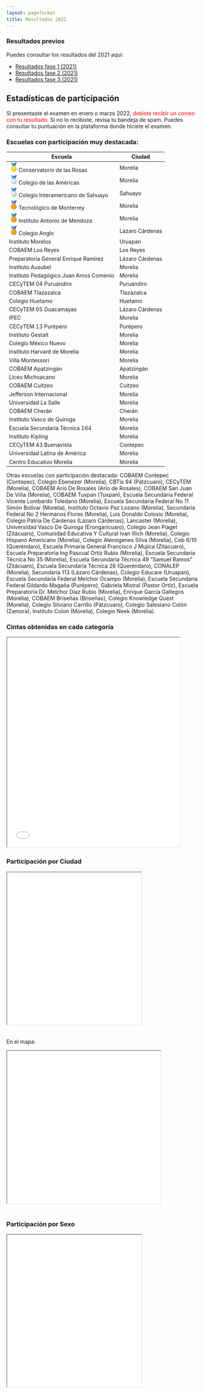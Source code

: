 ```yaml
---
layout: pageformat
title: Resultados 2022
---
```


### Resultados previos

Puedes consultar los resultados del 2021 aquí:

- [Resultados fase 1 (2021)](resultadosFase1_2021)
- [Resultados fase 2 (2021)](resultadosFase2_2021)
- [Resultados fase 3 (2021)](resultadosFase3_2021)


## Estadísticas de participación

Si presentaste el examen en enero o marzo 2022, <span style="color:#ff0000">debiste recibir un correo con tu resultado.</span> Si no lo recibiste, revisa tu bandeja de spam. Puedes consultar tu puntuación en la plataforma donde hiciste el examen.

### Escuelas con participación muy destacada:

<table class="table table-bordered table-hover table-condensed">
<thead><tr><th title="Field #1">Escuela</th>
<th title="Field #2">Ciudad</th>
</tr></thead>
<tbody>
<tr><td><img src="assets/images/icons/medal_1gold.png" height="25px">Conservatorio de las Rosas </td><td>Morelia</td> </tr>
<tr><td><img src="assets/images/icons/medal_2silver.png" height="25px">Colegio de las Américas </td><td>Morelia</td> </tr>
<tr><td><img src="assets/images/icons/medal_2silver.png" height="25px">Colegio Interamericano de Sahuayo </td><td>Sahuayo</td> </tr>
<tr><td><img src="assets/images/icons/medal_3bronze.png" height="25px">Tecnológico de Monterrey </td><td>Morelia</td> </tr>
<tr><td><img src="assets/images/icons/medal_3bronze.png" height="25px">Instituto Antonio de Mendoza </td><td>Morelia</td> </tr>
<tr><td><img src="assets/images/icons/medal_3bronze.png" height="25px">Colegio Anglo </td><td>Lázaro Cárdenas</td> </tr>
<tr><td>Instituto Morelos </td><td>Uruapan</td> </tr>
<tr><td>COBAEM Los Reyes </td><td>Los Reyes</td> </tr>
<tr><td>Preparatoria General Enrique Ramírez </td><td>Lázaro Cárdenas</td> </tr>
<tr><td>Instituto Ausubel </td><td>Morelia</td> </tr>
<tr><td>Instituto Pedagógico Juan Amos Comenio </td><td>Morelia</td> </tr>
<tr><td>CECyTEM 04 Puruándiro </td><td>Puruándiro</td> </tr>
<tr><td>COBAEM Tlazazalca </td><td>Tlazazalca</td> </tr>
<tr><td>Colegio Huetamo </td><td>Huetamo</td> </tr>
<tr><td>CECyTEM 05 Guacamayas </td><td>Lázaro Cárdenas</td> </tr>
<tr><td>IPEC </td><td>Morelia</td> </tr>
<tr><td>CECyTEM 13 Purépero </td><td>Purépero</td> </tr>
<tr><td>Instituto Gestalt </td><td>Morelia</td> </tr>
<tr><td>Colegio México Nuevo </td><td>Morelia</td> </tr>
<tr><td>Instituto Harvard de Morelia </td><td>Morelia</td> </tr>
<tr><td>Villa Montessori </td><td>Morelia</td> </tr>
<tr><td>COBAEM Apatzingán </td><td>Apatzingán</td> </tr>
<tr><td>Liceo Michoacano </td><td>Morelia</td> </tr>
<tr><td>COBAEM Cuitzeo </td><td>Cuitzeo</td> </tr>
<tr><td>Jefferson Internacional </td><td>Morelia</td> </tr>
<tr><td>Universidad La Salle </td><td>Morelia</td> </tr>
<tr><td>COBAEM Cherán </td><td>Cherán</td> </tr>
<tr><td>Instituto Vasco de Quiroga </td><td>Morelia</td> </tr>
<tr><td>Escuela Secundaria Técnica 164 </td><td>Morelia</td> </tr>
<tr><td>Instituto Kipling </td><td>Morelia</td> </tr>
<tr><td>CECyTEM 43 Buenavista </td><td>Contepec</td> </tr>
<tr><td>Universidad Latina de América </td><td>Morelia</td> </tr>
<tr><td>Centro Educativo Morelia </td><td>Morelia</td> </tr>
</tbody></table>

Otras escuelas con participación destacada: COBAEM Contepec (Contepec), Colegio Ebenezer (Morelia), CBTis 94 (Pátzcuaro), CECyTEM (Morelia), COBAEM Ario De Rosales (Ario de Rosales), COBAEM San Juan De Viña (Morelia), COBAEM Tuxpan (Tuxpan), Escuela Secundaria Federal Vicente Lombardo Toledano (Morelia), Escuela Secundaria Federal No 11 Simón Bolívar (Morelia), Instituto Octavio Paz Lozano (Morelia), Secundaria Federal No 2 Hermanos Flores (Morelia), Luis Donaldo Colosio (Morelia), Colegio Patria De Cárdenas (Lázaro Cárdenas), Lancaster (Morelia), Universidad Vasco De Quiroga (Erongarícuaro), Colegio Jean Piaget (Zitácuaro), Comunidad Educativa Y Cultural Ivan Illich (Morelia), Colegio Hispano Americano (Morelia), Colegio Atenógenes Silva (Morelia), Ceb 6/10 (Queréndaro), Escuela Primaria General Francisco J Mujica (Zitácuaro), Escuela Preparatoria Ing Pascual Ortiz Rubio (Morelia), Escuela Secundaria Técnica No 35 (Morelia), Escuela Secundaria Técnica 49 “Samuel Ramos” (Zitácuaro), Escuela Secundaria Técnica 26 (Queréndaro), CONALEP (Morelia), Secundaria 113 (Lázaro Cárdenas), Colegio Educare (Uruapan), Escuela Secundaria Federal Melchor Ocampo (Morelia), Escuela Secundaria Federal Gildardo Magaña (Purépero), Gabriela Mistral (Pastor Ortiz), Escuela Preparatoria Dr. Melchor Díaz Rubio (Morelia), Enrique García Gallegos (Morelia), COBAEM Briseñas (Briseñas), Colegio Knowledge Quest (Morelia), Colegio Silviano Carrillo (Pátzcuaro), Colegio Salesiano Colón (Zamora), Instituto Colon (Morelia), Colegio Neek (Morelia).


### Cintas obtenidas en cada categoría

<iframe src="../assets/iframes/2022/NivelCinta.html" class="plot" height=550 width="90%"></iframe>

### Participación por Ciudad

<iframe src="../assets/iframes/2022/Ciudad.html" class="plot" height=400 width="70%"></iframe><br><br>

En el mapa:
<iframe src="../assets/iframes/2022/mapa.html" class="plot" height=400 width="80%"></iframe><br><br>


### Participación por Sexo

<iframe src="../assets/iframes/2022/Sexo.html" class="plot" height=400 width="70%"></iframe>





